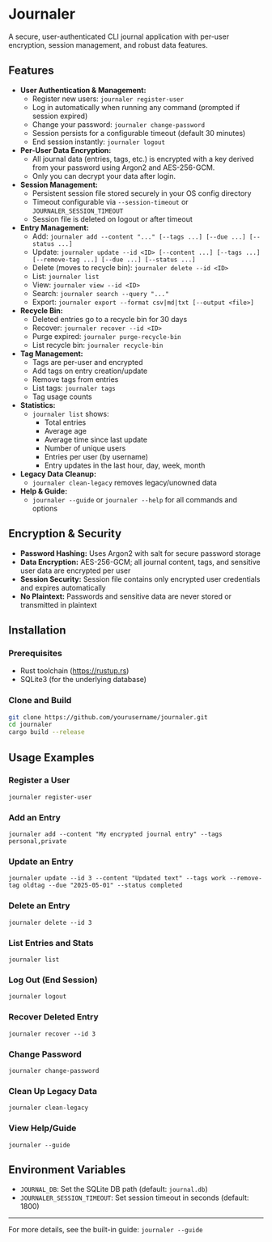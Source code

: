 # Journaler

A secure, user-authenticated CLI journal application with per-user encryption, session management, and robust data features.

## Features

- **User Authentication & Management:**
  - Register new users: `journaler register-user`
  - Log in automatically when running any command (prompted if session expired)
  - Change your password: `journaler change-password`
  - Session persists for a configurable timeout (default 30 minutes)
  - End session instantly: `journaler logout`
- **Per-User Data Encryption:**
  - All journal data (entries, tags, etc.) is encrypted with a key derived from your password using Argon2 and AES-256-GCM.
  - Only you can decrypt your data after login.
- **Session Management:**
  - Persistent session file stored securely in your OS config directory
  - Timeout configurable via `--session-timeout` or `JOURNALER_SESSION_TIMEOUT`
  - Session file is deleted on logout or after timeout
- **Entry Management:**
  - Add: `journaler add --content "..." [--tags ...] [--due ...] [--status ...]`
  - Update: `journaler update --id <ID> [--content ...] [--tags ...] [--remove-tag ...] [--due ...] [--status ...]`
  - Delete (moves to recycle bin): `journaler delete --id <ID>`
  - List: `journaler list`
  - View: `journaler view --id <ID>`
  - Search: `journaler search --query "..."`
  - Export: `journaler export --format csv|md|txt [--output <file>]`
- **Recycle Bin:**
  - Deleted entries go to a recycle bin for 30 days
  - Recover: `journaler recover --id <ID>`
  - Purge expired: `journaler purge-recycle-bin`
  - List recycle bin: `journaler recycle-bin`
- **Tag Management:**
  - Tags are per-user and encrypted
  - Add tags on entry creation/update
  - Remove tags from entries
  - List tags: `journaler tags`
  - Tag usage counts
- **Statistics:**
  - `journaler list` shows:
    - Total entries
    - Average age
    - Average time since last update
    - Number of unique users
    - Entries per user (by username)
    - Entry updates in the last hour, day, week, month
- **Legacy Data Cleanup:**
  - `journaler clean-legacy` removes legacy/unowned data
- **Help & Guide:**
  - `journaler --guide` or `journaler --help` for all commands and options

## Encryption & Security
- **Password Hashing:** Uses Argon2 with salt for secure password storage
- **Data Encryption:** AES-256-GCM; all journal content, tags, and sensitive user data are encrypted per user
- **Session Security:** Session file contains only encrypted user credentials and expires automatically
- **No Plaintext:** Passwords and sensitive data are never stored or transmitted in plaintext

## Installation

### Prerequisites
- Rust toolchain (https://rustup.rs)
- SQLite3 (for the underlying database)

### Clone and Build
```sh
git clone https://github.com/yourusername/journaler.git
cd journaler
cargo build --release
```

## Usage Examples

### Register a User
```
journaler register-user
```

### Add an Entry
```
journaler add --content "My encrypted journal entry" --tags personal,private
```

### Update an Entry
```
journaler update --id 3 --content "Updated text" --tags work --remove-tag oldtag --due "2025-05-01" --status completed
```

### Delete an Entry
```
journaler delete --id 3
```

### List Entries and Stats
```
journaler list
```

### Log Out (End Session)
```
journaler logout
```

### Recover Deleted Entry
```
journaler recover --id 3
```

### Change Password
```
journaler change-password
```

### Clean Up Legacy Data
```
journaler clean-legacy
```

### View Help/Guide
```
journaler --guide
```

## Environment Variables
- `JOURNAL_DB`: Set the SQLite DB path (default: `journal.db`)
- `JOURNALER_SESSION_TIMEOUT`: Set session timeout in seconds (default: 1800)

---

For more details, see the built-in guide: `journaler --guide`
